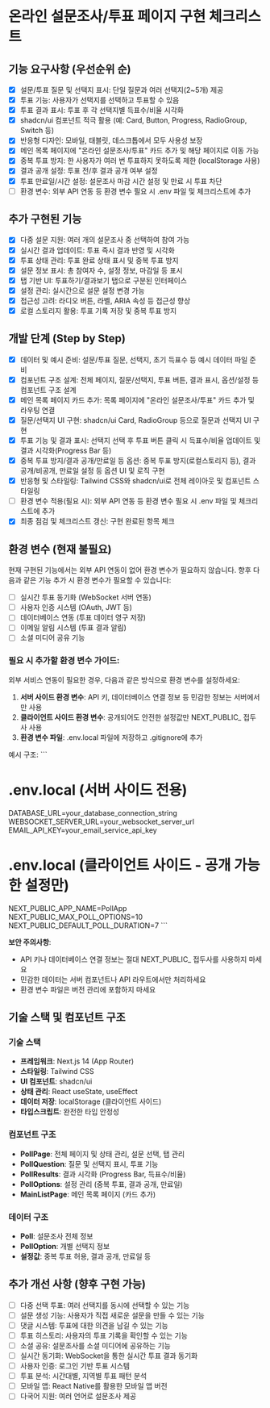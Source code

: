 # 온라인 설문조사/투표 페이지 구현 체크리스트

## 기능 요구사항 (우선순위 순)

- [x] 설문/투표 질문 및 선택지 표시: 단일 질문과 여러 선택지(2~5개) 제공
- [x] 투표 기능: 사용자가 선택지를 선택하고 투표할 수 있음
- [x] 투표 결과 표시: 투표 후 각 선택지별 득표수/비율 시각화
- [x] shadcn/ui 컴포넌트 적극 활용 (예: Card, Button, Progress, RadioGroup, Switch 등)
- [x] 반응형 디자인: 모바일, 태블릿, 데스크톱에서 모두 사용성 보장
- [x] 메인 목록 페이지에 "온라인 설문조사/투표" 카드 추가 및 해당 페이지로 이동 가능
- [x] 중복 투표 방지: 한 사용자가 여러 번 투표하지 못하도록 제한 (localStorage 사용)
- [x] 결과 공개 설정: 투표 전/후 결과 공개 여부 설정
- [x] 투표 만료일/시간 설정: 설문조사 마감 시간 설정 및 만료 시 투표 차단
- [ ] 환경 변수: 외부 API 연동 등 환경 변수 필요 시 .env 파일 및 체크리스트에 추가

## 추가 구현된 기능

- [x] 다중 설문 지원: 여러 개의 설문조사 중 선택하여 참여 가능
- [x] 실시간 결과 업데이트: 투표 즉시 결과 반영 및 시각화
- [x] 투표 상태 관리: 투표 완료 상태 표시 및 중복 투표 방지
- [x] 설문 정보 표시: 총 참여자 수, 설정 정보, 마감일 등 표시
- [x] 탭 기반 UI: 투표하기/결과보기 탭으로 구분된 인터페이스
- [x] 설정 관리: 실시간으로 설문 설정 변경 가능
- [x] 접근성 고려: 라디오 버튼, 라벨, ARIA 속성 등 접근성 향상
- [x] 로컬 스토리지 활용: 투표 기록 저장 및 중복 투표 방지

## 개발 단계 (Step by Step)

- [x] 데이터 및 예시 준비: 설문/투표 질문, 선택지, 초기 득표수 등 예시 데이터 파일 준비
- [x] 컴포넌트 구조 설계: 전체 페이지, 질문/선택지, 투표 버튼, 결과 표시, 옵션/설정 등 컴포넌트 구조 설계
- [x] 메인 목록 페이지 카드 추가: 목록 페이지에 "온라인 설문조사/투표" 카드 추가 및 라우팅 연결
- [x] 질문/선택지 UI 구현: shadcn/ui Card, RadioGroup 등으로 질문과 선택지 UI 구현
- [x] 투표 기능 및 결과 표시: 선택지 선택 후 투표 버튼 클릭 시 득표수/비율 업데이트 및 결과 시각화(Progress Bar 등)
- [x] 중복 투표 방지/결과 공개/만료일 등 옵션: 중복 투표 방지(로컬스토리지 등), 결과 공개/비공개, 만료일 설정 등 옵션 UI 및 로직 구현
- [x] 반응형 및 스타일링: Tailwind CSS와 shadcn/ui로 전체 레이아웃 및 컴포넌트 스타일링
- [ ] 환경 변수 적용(필요 시): 외부 API 연동 등 환경 변수 필요 시 .env 파일 및 체크리스트에 추가
- [x] 최종 점검 및 체크리스트 갱신: 구현 완료된 항목 체크

## 환경 변수 (현재 불필요)

현재 구현된 기능에서는 외부 API 연동이 없어 환경 변수가 필요하지 않습니다.
향후 다음과 같은 기능 추가 시 환경 변수가 필요할 수 있습니다:

- [ ] 실시간 투표 동기화 (WebSocket 서버 연동)
- [ ] 사용자 인증 시스템 (OAuth, JWT 등)
- [ ] 데이터베이스 연동 (투표 데이터 영구 저장)
- [ ] 이메일 알림 시스템 (투표 결과 알림)
- [ ] 소셜 미디어 공유 기능

### 필요 시 추가할 환경 변수 가이드:

외부 서비스 연동이 필요한 경우, 다음과 같은 방식으로 환경 변수를 설정하세요:

1. **서버 사이드 환경 변수**: API 키, 데이터베이스 연결 정보 등 민감한 정보는 서버에서만 사용
2. **클라이언트 사이드 환경 변수**: 공개되어도 안전한 설정값만 NEXT_PUBLIC_ 접두사 사용
3. **환경 변수 파일**: .env.local 파일에 저장하고 .gitignore에 추가

예시 구조:
\`\`\`
# .env.local (서버 사이드 전용)
DATABASE_URL=your_database_connection_string
WEBSOCKET_SERVER_URL=your_websocket_server_url
EMAIL_API_KEY=your_email_service_api_key

# .env.local (클라이언트 사이드 - 공개 가능한 설정만)
NEXT_PUBLIC_APP_NAME=PollApp
NEXT_PUBLIC_MAX_POLL_OPTIONS=10
NEXT_PUBLIC_DEFAULT_POLL_DURATION=7
\`\`\`

**보안 주의사항**: 
- API 키나 데이터베이스 연결 정보는 절대 NEXT_PUBLIC_ 접두사를 사용하지 마세요
- 민감한 데이터는 서버 컴포넌트나 API 라우트에서만 처리하세요
- 환경 변수 파일은 버전 관리에 포함하지 마세요

## 기술 스택 및 컴포넌트 구조

### 기술 스택
- **프레임워크**: Next.js 14 (App Router)
- **스타일링**: Tailwind CSS
- **UI 컴포넌트**: shadcn/ui
- **상태 관리**: React useState, useEffect
- **데이터 저장**: localStorage (클라이언트 사이드)
- **타입스크립트**: 완전한 타입 안정성

### 컴포넌트 구조
- **PollPage**: 전체 페이지 및 상태 관리, 설문 선택, 탭 관리
- **PollQuestion**: 질문 및 선택지 표시, 투표 기능
- **PollResults**: 결과 시각화 (Progress Bar, 득표수/비율)
- **PollOptions**: 설정 관리 (중복 투표, 결과 공개, 만료일)
- **MainListPage**: 메인 목록 페이지 (카드 추가)

### 데이터 구조
- **Poll**: 설문조사 전체 정보
- **PollOption**: 개별 선택지 정보
- **설정값**: 중복 투표 허용, 결과 공개, 만료일 등

## 추가 개선 사항 (향후 구현 가능)

- [ ] 다중 선택 투표: 여러 선택지를 동시에 선택할 수 있는 기능
- [ ] 설문 생성 기능: 사용자가 직접 새로운 설문을 만들 수 있는 기능
- [ ] 댓글 시스템: 투표에 대한 의견을 남길 수 있는 기능
- [ ] 투표 히스토리: 사용자의 투표 기록을 확인할 수 있는 기능
- [ ] 소셜 공유: 설문조사를 소셜 미디어에 공유하는 기능
- [ ] 실시간 동기화: WebSocket을 통한 실시간 투표 결과 동기화
- [ ] 사용자 인증: 로그인 기반 투표 시스템
- [ ] 투표 분석: 시간대별, 지역별 투표 패턴 분석
- [ ] 모바일 앱: React Native를 활용한 모바일 앱 버전
- [ ] 다국어 지원: 여러 언어로 설문조사 제공
